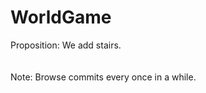 WorldGame
================

Proposition: We add stairs. <br><br>
<br>
Note: Browse commits every once in a while.
